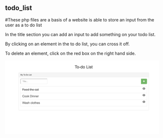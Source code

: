 ## todo_list

#These php files are a basis of a website is able to store an input from the user as a to do list

In the title section you can add an input to add something on your todo list.

By clicking on an element in the to do list, you can cross it off.

To delete an element, click on the red box on the right hand side.

![What the website looks like](website_image.png)
